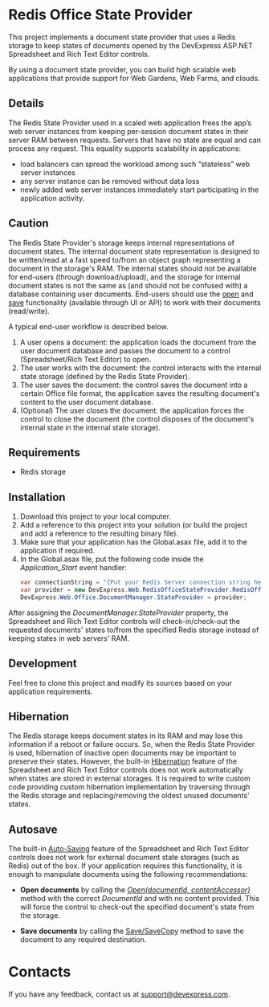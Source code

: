 # Redis Office State Provider

This project implements a document state provider that uses a Redis storage to keep states of documents opened by the DevExpress ASP.NET Spreadsheet and Rich Text Editor controls.

By using a document state provider, you can build high scalable web applications that provide support for Web Gardens, Web Farms, and clouds.

## Details

The Redis State Provider used in a scaled web application frees the app’s web server instances from keeping per-session document states in their server RAM between requests. Servers that have no state are equal and can process any request. This equality supports scalability in applications:
* load balancers can spread the workload among such “stateless” web server instances
* any server instance can be removed without data loss
* newly added web server instances immediately start participating in the application activity.

## Caution

The Redis State Provider's storage keeps internal representations of document states. The internal document state representation is designed to be written/read at a fast speed to/from an object graph representing a document in the storage's RAM. The internal states should not be available for end-users (through download/upload), and the storage for internal document states is not the same as (and should not be confused with) a database containing user documents. End-users should use the [open](https://documentation.devexpress.com/AspNet/117677/Common-Concepts/Office-Document-Management/Document-Loading) and [save](https://documentation.devexpress.com/AspNet/117676/Common-Concepts/Office-Document-Management/Document-Saving) functionality (available through UI or API) to work with their documents (read/write).

A typical end-user workflow is described below.

1. A user opens a document: the application loads the document from the user document database and passes the document to a control (Spreadsheet/Rich Text Editor) to open.
2. The user works with the document: the control interacts with the internal state storage (defined by the Redis State Provider).
3. The user saves the document: the control saves the document into a certain  Office file format, the application saves the resulting document's content to the user document database.
4. (Optional) The user closes the document: the application forces the control to close the document (the control disposes of the document's internal state in the internal state storage).

## Requirements

* Redis storage

## Installation

1. Download this project to your local computer.
2. Add a reference to this project into your solution (or build the project and add a reference to the resulting binary file).
3. Make sure that your application has the Global.asax file, add it to the application if required.
4. In the Global.asax file, put the following code inside the *Application_Start* event handler:
    ```c#
    var connectionString = "{Put your Redis Server connection string here}";
    var provider = new DevExpress.Web.RedisOfficeStateProvider.RedisOfficeStateProvider(connectionString);
    DevExpress.Web.Office.DocumentManager.StateProvider = provider;
    ```

After assigning the *DocumentManager.StateProvider* property, the Spreadsheet and Rich Text Editor controls will check-in/check-out the requested documents' states to/from the specified Redis storage instead of keeping states in web servers' RAM.

## Development

Feel free to clone this project and modify its sources based on your application requirements.

## Hibernation

The Redis storage keeps document states in its RAM and may lose this information if a reboot or failure occurs. So, when the Redis State Provider is used, hibernation of inactive open documents may be important to preserve their states. However, the built-in [Hibernation](https://documentation.devexpress.com/AspNet/116408/Common-Concepts/Office-Document-Management/Document-Hibernation) feature of the Spreadsheet and Rich Text Editor controls does not work automatically when states are stored in external storages. It is required to write custom code providing custom hibernation implementation by traversing through the Redis storage and replacing/removing the oldest unused documents' states. 

## Autosave

The built-in [Auto-Saving](https://documentation.devexpress.com/AspNet/116407/Common-Concepts/Office-Document-Management/Document-Saving/Auto-Saving) feature of the Spreadsheet and Rich Text Editor controls does not work for external document state storages (such as Redis) out of the box. If your application requires this functionality, it is enough to manipulate documents using the following recommendations: 

* **Open documents** by calling the *[Open(documentId, contentAccessor)](https://documentation.devexpress.com/AspNet/117678/Common-Concepts/Office-Document-Management/Document-Loading/Opening-Documents)* method with the correct *DocumentId* and with no content provided. This will force the control to check-out the specified document's state from the storage.

* **Save documents** by calling the [Save/SaveCopy](https://documentation.devexpress.com/AspNet/117675/Common-Concepts/Office-Document-Management/Document-Saving/Standard-and-Custom-Saving) method to save the document to any required destination.

# Contacts

If you have any feedback, contact us at support@devexpress.com.

